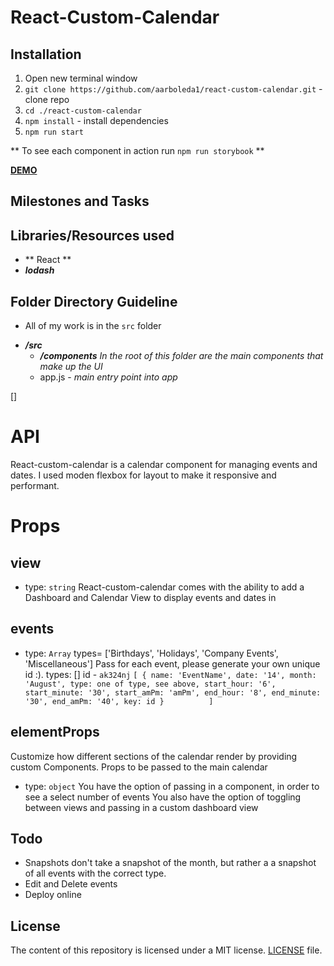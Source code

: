 # React-Custom-Calendar

## Installation
1. Open new terminal window
2. `git clone https://github.com/aarboleda1/react-custom-calendar.git` - clone repo
3. `cd ./react-custom-calendar`
4. `npm install` - install dependencies
5. `npm run start`

** To see each component in action run `npm run storybook` **

[__DEMO__](http://antonarboleda.io/react-custom-calendar/)
## Milestones and Tasks

## Libraries/Resources used
- ** React **
- **_lodash_** 

## Folder Directory Guideline
- All of my work is in the `src` folder
* **_/src_**
   - **_/components_** _In the root of this folder are the main components that make up the UI_        
   + app.js - _main entry point into app_   

[]
# API 
React-custom-calendar is a calendar component for managing events and dates. I used moden flexbox for layout to make it responsive and performant. 

# Props

## view
- type: `string`
React-custom-calendar comes with the ability to add a Dashboard and Calendar View to display events and dates in 

## events
- type: `Array`
types= ['Birthdays',	'Holidays',	'Company Events', 'Miscellaneous']
Pass for each event, please generate your own unique id :).
types: []
id - `ak324nj`
`[
   {
   name: 'EventName',
   date: '14',
   month: 'August',
   type: one of type, see above,
   start_hour: '6',
   start_minute: '30',
   start_amPm: 'amPm',
   end_hour: '8',
   end_minute: '30',
   end_amPm: '40',
   key: id
   }         
 ]`

## elementProps

Customize how different sections of the calendar render by providing custom Components. Props to be passed to the main calendar <div>
- type: `object`
You have the option of passing in a <Filter/> component, in order to see a select number of events
You also have the option of toggling between views and passing in a custom dashboard view 
## Todo
- Snapshots don't take a snapshot of the month, but rather a a snapshot of all events with the correct type. 
- Edit and Delete events 
- Deploy online





## License
The content of this repository is licensed under a MIT license.
[LICENSE](/LICENSE) file.


